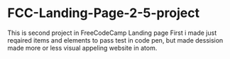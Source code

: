 # FCC-Landing-Page-2-5-project
This is second project in FreeCodeCamp
Landing page
First i made just reqaired items and elements to pass test in code pen,
but made dessision made more or less visual appeling website in atom.
